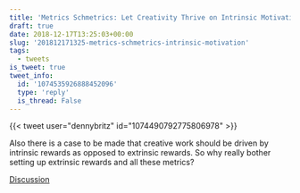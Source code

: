 ```yaml
---
title: 'Metrics Schmetrics: Let Creativity Thrive on Intrinsic Motivation'
draft: true
date: 2018-12-17T13:25:03+00:00
slug: '201812171325-metrics-schmetrics-intrinsic-motivation'
tags:
  - tweets
is_tweet: true
tweet_info:
  id: '1074535926888452096'
  type: 'reply'
  is_thread: False
---
```




{{< tweet user="dennybritz" id="1074490792775806978" >}}

Also there is a case to be made that creative work should be driven by intrinsic rewards as opposed to extrinsic rewards. So why really bother setting up extrinsic rewards and all these metrics?

[Discussion](https://x.com/sytelus/status/1074535926888452096)
